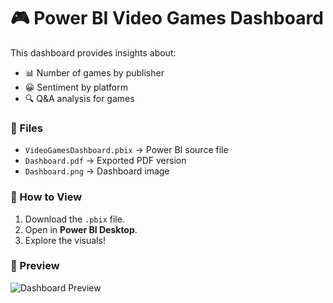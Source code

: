# 🎮 Power BI Video Games Dashboard

This dashboard provides insights about:
- 📊 Number of games by publisher
- 😀 Sentiment by platform
- 🔍 Q&A analysis for games

### 📂 Files
- `VideoGamesDashboard.pbix` → Power BI source file
- `Dashboard.pdf` → Exported PDF version
- `Dashboard.png` → Dashboard image

### 🔗 How to View
1. Download the `.pbix` file.
2. Open in **Power BI Desktop**.
3. Explore the visuals!

### 📸 Preview
![Dashboard Preview](Dashboard.png)

